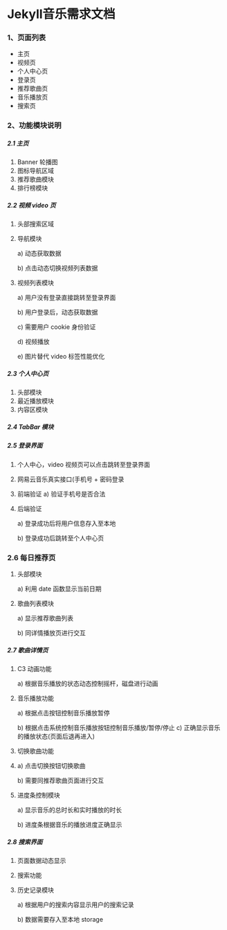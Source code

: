# Jekyll音乐需求文档

### 1、页面列表

- 主页
- 视频页
- 个人中心页
- 登录页
- 推荐歌曲页
- 音乐播放页
- 搜索页

### 2、功能模块说明

##### 2.1 主页  

1. Banner 轮播图 
2.  图标导航区域 
3.  推荐歌曲模块  
4. 排行榜模块

##### 2.2 视频 video 页 

1. 头部搜索区域

2. 导航模块 

   a) 动态获取数据

   b) 点击动态切换视频列表数据

3. 视频列表模块 

   a) 用户没有登录直接跳转至登录界面 

   b) 用户登录后，动态获取数据 

   c) 需要用户 cookie 身份验证 

   d) 视频播放

   e) 图片替代 video 标签性能优化

##### 2.3 个人中心页  

1. 头部模块 
2. 最近播放模块 
3. 内容区模块 

##### 2.4 TabBar 模块 

##### 2.5 登录界面  

1. 个人中心，video 视频页可以点击跳转至登录界面 
2.  网易云音乐真实接口(手机号 + 密码登录

3. 前端验证 a) 验证手机号是否合法

4. 后端验证 

   a) 登录成功后将用户信息存入至本地 

   b) 登录成功后跳转至个人中心页

### 2.6 每日推荐页  

1. 头部模块

   a) 利用 date 函数显示当前日期 

2. 歌曲列表模块 

   a) 显示推荐歌曲列表 

   b) 同详情播放页进行交互

##### 2.7 歌曲详情页  

1. C3 动画功能 

   a) 根据音乐播放的状态动态控制摇杆，磁盘进行动画 

2. 音乐播放功能 

   a) 根据点击按钮控制音乐播放暂停 

   b) 根据点击系统控制音乐播放按钮控制音乐播放/暂停/停止 c) 正确显示音乐的播放状态(页面后退再进入) 

3.  切换歌曲功能

4. a) 点击切换按钮切换歌曲 

   b) 需要同推荐歌曲页面进行交互

5. 进度条控制模块 

   a) 显示音乐的总时长和实时播放的时长 

   b) 进度条根据音乐的播放进度正确显示

##### 2.8 搜索界面 

1. 页面数据动态显示 

2. 搜索功能

3. 历史记录模块

   a) 根据用户的搜索内容显示用户的搜索记录 

   b) 数据需要存入至本地 storage